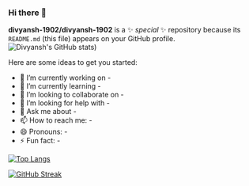### Hi there 👋

**divyansh-1902/divyansh-1902** is a ✨ _special_ ✨ repository because its `README.md` (this file) appears on your GitHub profile.
![Divyansh's GitHub stats](https://github-readme-stats.vercel.app/api?username=divyansh-1902&theme=dark&show_icons=true&hide=contribs,issues))


Here are some ideas to get you started:

- 🔭 I’m currently working on -
- 🌱 I’m currently learning -
- 👯 I’m looking to collaborate on -
- 🤔 I’m looking for help with -
- 💬 Ask me about -
- 📫 How to reach me: -
- 😄 Pronouns: -
- ⚡ Fun fact: -

[![Top Langs](https://github-readme-stats.vercel.app/api/top-langs/?username=divyansh-1902&layout=compact&theme=vision-friendly-dark)](https://github.com/anuraghazra/github-readme-stats)

[![GitHub Streak](http://github-readme-streak-stats.herokuapp.com?user=divyansh-1902&theme=dark&background=000000)](https://git.io/streak-stats)

